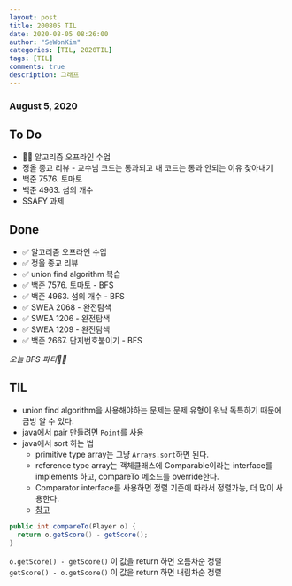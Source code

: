 ```yaml
---
layout: post
title: 200805 TIL
date: 2020-08-05 08:26:00
author: "SeWonKim"
categories: [TIL, 2020TIL]
tags: [TIL]
comments: true
description: 그래프
---
```


### August 5, 2020

## To Do

- 👨‍💻 알고리즘 오프라인 수업
- 정올 종교 리뷰 - 교수님 코드는 통과되고 내 코드는 통과 안되는 이유 찾아내기
- 백준 7576. 토마토
- 백준 4963. 섬의 개수
- SSAFY 과제

## Done

- ✅ 알고리즘 오프라인 수업
- ✅ 정올 종교 리뷰
- ✅ union find algorithm 복습
- ✅ 백준 7576. 토마토 - BFS
- ✅ 백준 4963. 섬의 개수 - BFS
- ✅ SWEA 2068 - 완전탐색
- ✅ SWEA 1206 - 완전탐색
- ✅ SWEA 1209 - 완전탐색
- ✅ 백준 2667. 단지번호붙이기 - BFS

_오늘 BFS 파티🥵🎉_

## TIL

- union find algorithm을 사용해야하는 문제는 문제 유형이 워낙 독특하기 때문에 금방 알 수 있다.
- java에서 pair 만들려면 `Point`를 사용
- java에서 sort 하는 법
  - primitive type array는 그냥 `Arrays.sort`하면 된다.
  - reference type array는 객체클래스에 Comparable이라는 interface를 implements 하고, compareTo 메소드를 override한다.
  - Comparator interface를 사용하면 정렬 기준에 따라서 정렬가능, 더 많이 사용한다.
  - [참고](https://www.daleseo.com/java-comparable-comparator/)

```java
public int compareTo(Player o) {
  return o.getScore() - getScore();
}
```

`o.getScore() - getScore()` 이 값을 return 하면 오름차순 정렬  
`getScore() - o.getScore()` 이 값을 return 하면 내림차순 정렬
